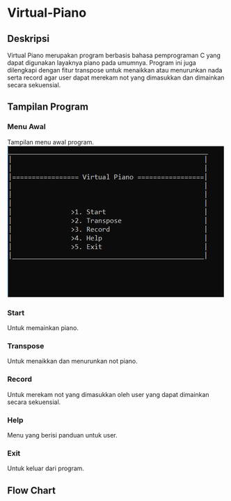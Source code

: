 # Virtual-Piano

## Deskripsi
Virtual Piano merupakan program berbasis bahasa pemprograman C yang dapat digunakan layaknya piano pada umumnya. Program ini juga dilengkapi dengan fitur transpose untuk menaikkan atau menurunkan nada serta record agar user dapat merekam not yang dimasukkan dan dimainkan secara sekuensial.

## Tampilan Program
### Menu Awal
Tampilan menu awal program.
![Menu](/images/Menu.png)
 
### Start
Untuk memainkan piano.

### Transpose
Untuk menaikkan dan menurunkan not piano.

### Record
Untuk merekam not yang dimasukkan oleh user yang dapat dimainkan secara sekuensial.
 
### Help
Menu yang berisi panduan untuk user.
 
### Exit
Untuk keluar dari program.
 

## Flow Chart
 

